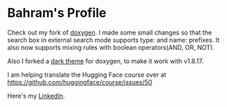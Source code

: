 # Bahram's Profile

Check out my fork of [doxygen](https://github.com/jowharshamshiri/doxygen). I made some small changes so that the search box in external search mode supports type: and name: prefixes. It also now supports mixing rules with
boolean operators(AND, OR, NOT).

Also I forked a [dark theme](https://github.com/jowharshamshiri/doxygen-awesome-css) for doxygen, to make it work with v1.8.17.

I am helping translate the Hugging Face course over at https://github.com/huggingface/course/issues/50

Here's my [LinkedIn](http://linkedin.com/in/joharshamshiri).

